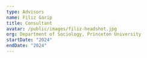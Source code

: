```yaml
---
type: Advisors
name: Filiz Garip
title: Consultant
avatar: /public/images/filiz-headshot.jpg
org: Department of Sociology, Princeton University
startDate: "2024"
endDate: "2024"
---
```

